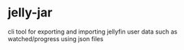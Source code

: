 # jelly-jar
cli tool for exporting and importing jellyfin user data such as watched/progress using json files
